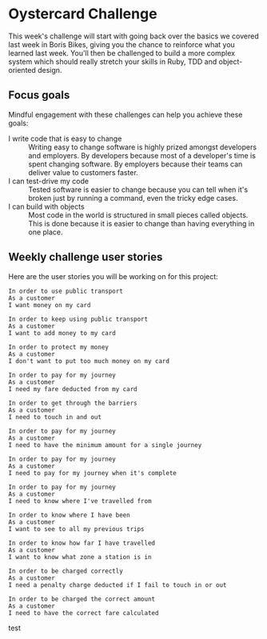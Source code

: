 # Oystercard Challenge

This week's challenge will start with going back over the basics we covered last week in Boris Bikes, giving you the chance to reinforce what you learned last week. You'll then be challenged to build a more complex system which should really stretch your skills in Ruby, TDD and object-oriented design.

## Focus goals

Mindful engagement with these challenges can help you achieve these goals:

<dl>
  <dt>I write code that is easy to change</dt>
  <dd>Writing easy to change software is highly prized amongst developers and employers. By developers because most of a developer's time is spent changing software. By employers because their teams can deliver value to customers faster.</dd>
  <dt>I can test-drive my code</dt>
  <dd>Tested software is easier to change because you can tell when it's broken just by running a command, even the tricky edge cases.</dd>
  <dt>I can build with objects</dt>
  <dd>Most code in the world is structured in small pieces called objects. This is done because it is easier to change than having everything in one place.</dd>
</dl>

## Weekly challenge user stories

Here are the user stories you will be working on for this project:

```
In order to use public transport
As a customer
I want money on my card

In order to keep using public transport
As a customer
I want to add money to my card

In order to protect my money
As a customer
I don't want to put too much money on my card

In order to pay for my journey
As a customer
I need my fare deducted from my card

In order to get through the barriers
As a customer
I need to touch in and out

In order to pay for my journey
As a customer
I need to have the minimum amount for a single journey

In order to pay for my journey
As a customer
I need to pay for my journey when it's complete

In order to pay for my journey
As a customer
I need to know where I've travelled from

In order to know where I have been
As a customer
I want to see to all my previous trips

In order to know how far I have travelled
As a customer
I want to know what zone a station is in

In order to be charged correctly
As a customer
I need a penalty charge deducted if I fail to touch in or out

In order to be charged the correct amount
As a customer
I need to have the correct fare calculated
```
test
